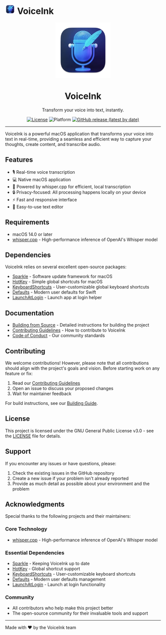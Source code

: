 # <img src="VoiceInk/Assets.xcassets/AppIcon.appiconset/64-mac.png" width="32" height="32" /> VoiceInk

<div align="center">
  <img src="VoiceInk/Assets.xcassets/AppIcon.appiconset/256-mac.png" width="180" height="180" />
  <h1>VoiceInk</h1>
  <p>Transform your voice into text, instantly.</p>

  [![License](https://img.shields.io/badge/License-GPL%20v3-blue.svg)](https://www.gnu.org/licenses/gpl-3.0)
  ![Platform](https://img.shields.io/badge/platform-macOS%2014.0%2B-brightgreen)
  [![GitHub release (latest by date)](https://img.shields.io/github/v/release/Beingpax/VoiceInk)](https://github.com/Beingpax/VoiceInk/releases)
  <!-- Add Discord badge once link is provided -->
  
</div>

---

VoiceInk is a powerful macOS application that transforms your voice into text in real-time, providing a seamless and efficient way to capture your thoughts, create content, and transcribe audio.

## Features

- 🎙️ Real-time voice transcription
- 💻 Native macOS application
- 🚀 Powered by whisper.cpp for efficient, local transcription
- 🔒 Privacy-focused: All processing happens locally on your device
- ⚡ Fast and responsive interface
- 📝 Easy-to-use text editor

## Requirements

- macOS 14.0 or later
- [whisper.cpp](https://github.com/ggerganov/whisper.cpp) - High-performance inference of OpenAI's Whisper model

## Dependencies

VoiceInk relies on several excellent open-source packages:
- [Sparkle](https://github.com/sparkle-project/Sparkle) - Software update framework for macOS
- [HotKey](https://github.com/soffes/HotKey) - Simple global shortcuts for macOS
- [KeyboardShortcuts](https://github.com/sindresorhus/KeyboardShortcuts) - User-customizable global keyboard shortcuts
- [Defaults](https://github.com/sindresorhus/Defaults) - Modern user defaults for Swift
- [LaunchAtLogin](https://github.com/sindresorhus/LaunchAtLogin) - Launch app at login helper

## Documentation

- [Building from Source](BUILDING.md) - Detailed instructions for building the project
- [Contributing Guidelines](CONTRIBUTING.md) - How to contribute to VoiceInk
- [Code of Conduct](CODE_OF_CONDUCT.md) - Our community standards

## Contributing

We welcome contributions! However, please note that all contributions should align with the project's goals and vision. Before starting work on any feature or fix:

1. Read our [Contributing Guidelines](CONTRIBUTING.md)
2. Open an issue to discuss your proposed changes
3. Wait for maintainer feedback

For build instructions, see our [Building Guide](BUILDING.md).

## License

This project is licensed under the GNU General Public License v3.0 - see the [LICENSE](LICENSE) file for details.

## Support

If you encounter any issues or have questions, please:
1. Check the existing issues in the GitHub repository
2. Create a new issue if your problem isn't already reported
3. Provide as much detail as possible about your environment and the problem

## Acknowledgments

Special thanks to the following projects and their maintainers:

### Core Technology
- [whisper.cpp](https://github.com/ggerganov/whisper.cpp) - High-performance inference of OpenAI's Whisper model

### Essential Dependencies
- [Sparkle](https://github.com/sparkle-project/Sparkle) - Keeping VoiceInk up to date
- [HotKey](https://github.com/soffes/HotKey) - Global shortcut support
- [KeyboardShortcuts](https://github.com/sindresorhus/KeyboardShortcuts) - User-customizable keyboard shortcuts
- [Defaults](https://github.com/sindresorhus/Defaults) - Modern user defaults management
- [LaunchAtLogin](https://github.com/sindresorhus/LaunchAtLogin) - Launch at login functionality

### Community
- All contributors who help make this project better
- The open-source community for their invaluable tools and support

---

Made with ❤️ by the VoiceInk team 